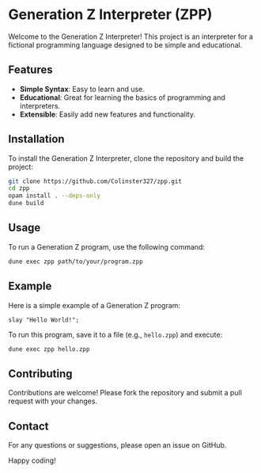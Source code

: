 # Generation Z Interpreter (ZPP)

Welcome to the Generation Z Interpreter! This project is an interpreter for a fictional programming language designed to be simple and educational.

## Features

- **Simple Syntax**: Easy to learn and use.
- **Educational**: Great for learning the basics of programming and interpreters.
- **Extensible**: Easily add new features and functionality.

## Installation

To install the Generation Z Interpreter, clone the repository and build the project:

```sh
git clone https://github.com/Colinster327/zpp.git
cd zpp
opam install . --deps-only
dune build
```

## Usage

To run a Generation Z program, use the following command:

```sh
dune exec zpp path/to/your/program.zpp
```

## Example

Here is a simple example of a Generation Z program:

```zpp
slay "Hello World!";
```

To run this program, save it to a file (e.g., `hello.zpp`) and execute:

```sh
dune exec zpp hello.zpp
```

## Contributing

Contributions are welcome! Please fork the repository and submit a pull request with your changes.

## Contact

For any questions or suggestions, please open an issue on GitHub.

Happy coding!

